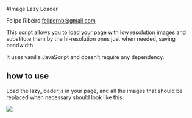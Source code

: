 #Image Lazy Loader

Felipe Ribeiro <felipernb@gmail.com>

This script allows you to load your page with low resolution images and substitute them by the hi-resolution ones just when needed, saving bandwidth

It uses vanilla JavaScript and doesn't require any dependency.

## how to use
Load the lazy_loader.js in your page, and all the images that should be replaced when necessary should look like this:

 <img src="low.jpg" class="low_res" data-img-src="high_resolution_image.jpg"> 
